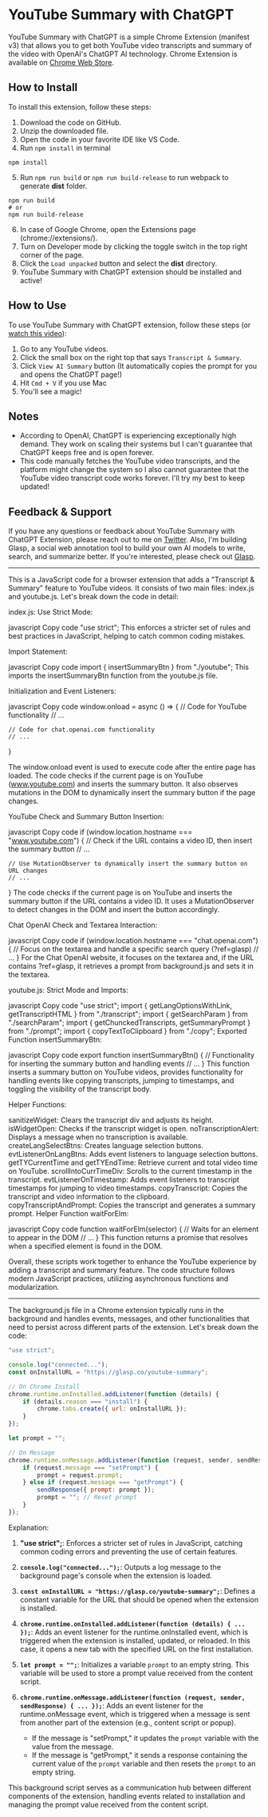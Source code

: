 # YouTube Summary with ChatGPT

YouTube Summary with ChatGPT is a simple Chrome Extension (manifest v3) that allows you to get both YouTube video transcripts and summary of the video with OpenAI's ChatGPT AI technology. Chrome Extension is available on [Chrome Web Store](https://chrome.google.com/webstore/detail/chatgpt-youtube-summary/nmmicjeknamkfloonkhhcjmomieiodli).

## How to Install

To install this extension, follow these steps:

1. Download the code on GitHub.
2. Unzip the downloaded file.
3. Open the code in your favorite IDE like VS Code.
4. Run `npm install` in terminal
```
npm install
```
5. Run `npm run build` or `npm run build-release` to run webpack to generate **dist** folder.
```
npm run build
# or
npm run build-release
```
6. In case of Google Chrome, open the Extensions page (chrome://extensions/).
7. Turn on Developer mode by clicking the toggle switch in the top right corner of the page.
8. Click the `Load unpacked` button and select the **dist** directory.
9. YouTube Summary with ChatGPT extension should be installed and active!

## How to Use

To use YouTube Summary with ChatGPT extension, follow these steps (or [watch this video](https://www.youtube.com/watch?v=pNxsdLif2cs)):

1. Go to any YouTube videos.
2. Click the small box on the right top that says `Transcript & Summary`.
3. Click `View AI Summary` button (It automatically copies the prompt for you and opens the ChatGPT page!)
4. Hit `Cmd + V` if you use Mac
5. You'll see a magic!

## Notes

- According to OpenAI, ChatGPT is experiencing exceptionally high demand. They work on scaling their systems but I can't guarantee that ChatGPT keeps free and is open forever.
- This code manually fetches the YouTube video transcripts, and the platform might change the system so I also cannot guarantee that the YouTube video transcript code works forever. I'll try my best to keep updated!

## Feedback & Support

If you have any questions or feedback about YouTube Summary with ChatGPT Extension, please reach out to me on [Twitter](https://twitter.com/kazuki_sf_). Also, I'm building Glasp, a social web annotation tool to build your own AI models to write, search, and summarize better. If you're interested, please check out [Glasp](https://glasp.co/ai-summary).




----------------------------------------------------------------------------------------------------------------

This is a JavaScript code for a browser extension that adds a "Transcript & Summary" feature to YouTube videos. It consists of two main files: index.js and youtube.js. Let's break down the code in detail:

index.js:
Use Strict Mode:

javascript
Copy code
"use strict";
This enforces a stricter set of rules and best practices in JavaScript, helping to catch common coding mistakes.

Import Statement:

javascript
Copy code
import { insertSummaryBtn } from "./youtube";
This imports the insertSummaryBtn function from the youtube.js file.

Initialization and Event Listeners:

javascript
Copy code
window.onload = async () => {
    // Code for YouTube functionality
    // ...

    // Code for chat.openai.com functionality
    // ...
}

The window.onload event is used to execute code after the entire page has loaded. The code checks if the current page is on YouTube (www.youtube.com) and inserts the summary button. It also observes mutations in the DOM to dynamically insert the summary button if the page changes.

YouTube Check and Summary Button Insertion:

javascript
Copy code
if (window.location.hostname === "www.youtube.com") {
    // Check if the URL contains a video ID, then insert the summary button
    // ...

    // Use MutationObserver to dynamically insert the summary button on URL changes
    // ...
}
The code checks if the current page is on YouTube and inserts the summary button if the URL contains a video ID. It uses a MutationObserver to detect changes in the DOM and insert the button accordingly.

Chat OpenAI Check and Textarea Interaction:

javascript
Copy code
if (window.location.hostname === "chat.openai.com") {
    // Focus on the textarea and handle a specific search query (?ref=glasp)
    // ...
}
For the Chat OpenAI website, it focuses on the textarea and, if the URL contains ?ref=glasp, it retrieves a prompt from background.js and sets it in the textarea.

youtube.js:
Strict Mode and Imports:

javascript
Copy code
"use strict";
import { getLangOptionsWithLink, getTranscriptHTML } from "./transcript";
import { getSearchParam } from "./searchParam";
import { getChunckedTranscripts, getSummaryPrompt } from "./prompt";
import { copyTextToClipboard } from "./copy";
Exported Function insertSummaryBtn:

javascript
Copy code
export function insertSummaryBtn() {
    // Functionality for inserting the summary button and handling events
    // ...
}
This function inserts a summary button on YouTube videos, provides functionality for handling events like copying transcripts, jumping to timestamps, and toggling the visibility of the transcript body.

Helper Functions:

sanitizeWidget: Clears the transcript div and adjusts its height.
isWidgetOpen: Checks if the transcript widget is open.
noTranscriptionAlert: Displays a message when no transcription is available.
createLangSelectBtns: Creates language selection buttons.
evtListenerOnLangBtns: Adds event listeners to language selection buttons.
getTYCurrentTime and getTYEndTime: Retrieve current and total video time on YouTube.
scrollIntoCurrTimeDiv: Scrolls to the current timestamp in the transcript.
evtListenerOnTimestamp: Adds event listeners to transcript timestamps for jumping to video timestamps.
copyTranscript: Copies the transcript and video information to the clipboard.
copyTranscriptAndPrompt: Copies the transcript and generates a summary prompt.
Helper Function waitForElm:

javascript
Copy code
function waitForElm(selector) {
    // Waits for an element to appear in the DOM
    // ...
}
This function returns a promise that resolves when a specified element is found in the DOM.

Overall, these scripts work together to enhance the YouTube experience by adding a transcript and summary feature. The code structure follows modern JavaScript practices, utilizing asynchronous functions and modularization.


-------------

The background.js file in a Chrome extension typically runs in the background and handles events, messages, and other functionalities that need to persist across different parts of the extension. Let's break down the code:

```javascript
"use strict";

console.log("connected...");
const onInstallURL = "https://glasp.co/youtube-summary";

// On Chrome Install
chrome.runtime.onInstalled.addListener(function (details) {
    if (details.reason === "install") {
        chrome.tabs.create({ url: onInstallURL });
    }
});

let prompt = "";

// On Message
chrome.runtime.onMessage.addListener(function (request, sender, sendResponse) {
    if (request.message === "setPrompt") {
        prompt = request.prompt;
    } else if (request.message === "getPrompt") {
        sendResponse({ prompt: prompt });
        prompt = ""; // Reset prompt
    }
});
```

Explanation:

1. **"use strict";**: Enforces a stricter set of rules in JavaScript, catching common coding errors and preventing the use of certain features.

2. **`console.log("connected...");`**: Outputs a log message to the background page's console when the extension is loaded.

3. **`const onInstallURL = "https://glasp.co/youtube-summary";`**: Defines a constant variable for the URL that should be opened when the extension is installed.

4. **`chrome.runtime.onInstalled.addListener(function (details) { ... });`**: Adds an event listener for the runtime.onInstalled event, which is triggered when the extension is installed, updated, or reloaded. In this case, it opens a new tab with the specified URL on the first installation.

5. **`let prompt = "";`**: Initializes a variable `prompt` to an empty string. This variable will be used to store a prompt value received from the content script.

6. **`chrome.runtime.onMessage.addListener(function (request, sender, sendResponse) { ... });`**: Adds an event listener for the runtime.onMessage event, which is triggered when a message is sent from another part of the extension (e.g., content script or popup).

   - If the message is "setPrompt," it updates the `prompt` variable with the value from the message.
   - If the message is "getPrompt," it sends a response containing the current value of the `prompt` variable and then resets the `prompt` to an empty string.

This background script serves as a communication hub between different components of the extension, handling events related to installation and managing the prompt value received from the content script.